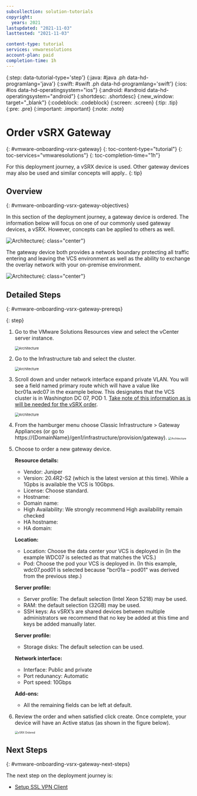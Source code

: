 ```yaml
---
subcollection: solution-tutorials
copyright:
  years: 2021
lastupdated: "2021-11-03"
lasttested: "2021-11-03"

content-type: tutorial
services: vmwaresolutions
account-plan: paid
completion-time: 1h
---
```


{:step: data-tutorial-type='step'}
{:java: #java .ph data-hd-programlang='java'}
{:swift: #swift .ph data-hd-programlang='swift'}
{:ios: #ios data-hd-operatingsystem="ios"}
{:android: #android data-hd-operatingsystem="android"}
{:shortdesc: .shortdesc}
{:new_window: target="_blank"}
{:codeblock: .codeblock}
{:screen: .screen}
{:tip: .tip}
{:pre: .pre}
{:important: .important}
{:note: .note}

# Order vSRX Gateway
{: #vmware-onboarding-vsrx-gateway}
{: toc-content-type="tutorial"}
{: toc-services="vmwaresolutions"}
{: toc-completion-time="1h"}

<!--##istutorial#-->
For this deployment journey, a vSRX device is used. Other gateway devices may also be used and similar concepts will apply..
{: tip}

<!--#/istutorial#-->


## Overview
{: #vmware-onboarding-vsrx-gateway-objectives}

In this section of the deployment journey, a gateway device is ordered. The information below will focus on one of our commonly used gateway devices, a vSRX. However, concepts can be applied to others as well.



![Architecture](images/solution-vmware-onboarding-hidden/order-vsrx/journey-map.png){: class="center"}

<!--##istutorial#-->



The gateway device both provides a network boundary protecting all traffic entering and leaving the VCS environment as well as the ability to exchange the overlay network with your on-premise environment. 

![Architecture](images/solution-vmware-onboarding-hidden/order-vsrx/architecture-vsrx-callout.png){: class="center"}



## Detailed Steps
{: #vmware-onboarding-vsrx-gateway-prereqs}

{: step}

1. Go to the VMware Solutions Resources view and select the vCenter server instance.

   <img src="images/solution-vmware-onboarding-hidden/order-vsrx/vcs-server-list.png" alt="Architecture" style="zoom:67%;" />

1. Go to the Infrastructure tab and select the cluster.

   <img src="images/solution-vmware-onboarding-hidden/order-vsrx/vcs-infra-page.png" alt="Architecture" style="zoom:67%;" />

1. Scroll down and under network interface expand private VLAN. You will see a field named primary route which will have a value like bcr01a.wdc07 in the example below. This designates that the VCS cluster is in Washington DC 07, POD 1. <u>Take note of this information as is will be needed for the vSRX order</u>.

   <img src="images/solution-vmware-onboarding-hidden/order-vsrx/network-interface.png" alt="Architecture" style="zoom:67%;" />

1. From the hamburger menu choose Classic Infrastructure > Gateway Appliances (or go to https://{DomainName}/gen1/infrastructure/provision/gateway).
   <img src="images/solution-vmware-onboarding-hidden/order-vsrx/gateway-menu-item.png" alt="Architecture" style="zoom:50%;" />

   

1. Choose to order a new gateway device.  
   

   **Resource details:**

   * Vendor: Juniper

   - Version: 20.4R2-S2 (which is the latest version at this time). While a 1Gpbs is available the VCS is 10Gbps.
   - License: Choose standard. 
   - Hostname: <enter a hostname for example nf-gw01>
   - Domain name: <enter a domain for example wdc07.mycompany.local>
   - High Availability: We strongly recommend High availability remain checked
   - HA hostname: <enter a hostname for example nf-gw02>
   - HA domain: <enter a domain for example wdc07.mycompany.local>

   **Location:**

   - Location: Choose the data center your VCS is deployed in (In the example WDC07 is selected as that matches the VCS.)

   * Pod: Choose the pod your VCS is deployed in. (In this example, wdc07.pod01 is selected because "bcr01a – pod01" was derived from the previous step.)

   **Server profile:**

   - Server profile: The default selection (Intel Xeon 5218) may be used.
   - RAM: the default selection (32GB) may be used.
   - SSH keys: As vSRX’s are shared devices between multiple administrators we recommend that no key be added at this time and keys be added manually later.

   **Server profile:**

   - Storage disks: The default selection can be used.

   **Network interface:**

   - Interface: Public and private
   - Port redunancy: Automatic
   - Port speed: 10Gbps

   **Add-ons:**

   - All the remaining fields can be left at default.

   

1. Review the order and when satisfied click create.  Once complete, your device will have an Active status (as shown in the figure below).

   <img src="images/solution-vmware-onboarding-hidden/order-vsrx/vsrx-ordered.png" alt="vSRX Ordered" style="zoom:50%;" />

<!--#/istutorial#-->


## Next Steps
{: #vmware-onboarding-vsrx-gateway-next-steps}

The next step on the deployment journey is:

* [Setup SSL VPN Client](/docs/solution-tutorials?topic=solution-tutorials-vmware-onboarding-ssl-vpn-client)


